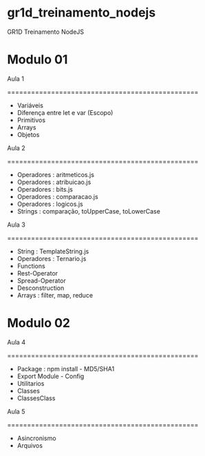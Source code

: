 # gr1d_treinamento_nodejs
GR1D Treinamento NodeJS

Modulo 01
=========

Aula 1

================================================

- Variáveis
- Diferença entre let e var (Escopo)
- Primitivos
- Arrays
- Objetos

Aula 2

================================================

- Operadores : aritmeticos.js
- Operadores : atribuicao.js
- Operadores : bits.js
- Operadores : comparacao.js
- Operadores : logicos.js
- Strings : comparação, toUpperCase, toLowerCase

Aula 3

================================================

- String : TemplateString.js
- Operadores : Ternario.js
- Functions
- Rest-Operator
- Spread-Operator
- Desconstruction
- Arrays : filter, map, reduce

Modulo 02
=========

Aula 4

================================================

- Package : npm install - MD5/SHA1
- Export Module - Config
- Utilitarios
- Classes
- ClassesClass

Aula 5

================================================

- Asincronismo
- Arquivos
